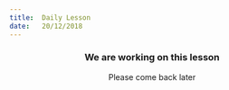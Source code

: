 ```yaml
---
title:  Daily Lesson
date:   20/12/2018
---
```


### <center>We are working on this lesson</center>
<center>Please come back later</center>